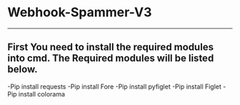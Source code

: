 # Webhook-Spammer-V3

------------------------------------------------------------------------------------
First You need to install the required modules into cmd. The Required modules will be listed below.
------------------------------------------------------------------------------------
-Pip install requests
-Pip install Fore
-Pip install pyfiglet
-Pip install Figlet
-Pip install colorama
